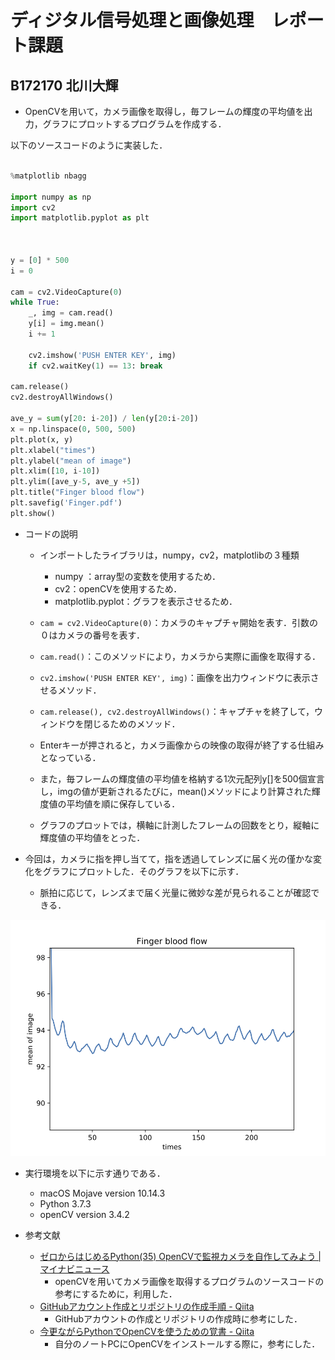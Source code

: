 

# ディジタル信号処理と画像処理　レポート課題

## B172170  北川大輝


- OpenCVを用いて，カメラ画像を取得し，毎フレームの輝度の平均値を出力，グラフにプロットするプログラムを作成する．

以下のソースコードのように実装した．

``` Python

%matplotlib nbagg

import numpy as np
import cv2
import matplotlib.pyplot as plt



y = [0] * 500
i = 0

cam = cv2.VideoCapture(0)
while True:
    _, img = cam.read()
    y[i] = img.mean()
    i += 1

    cv2.imshow('PUSH ENTER KEY', img)
    if cv2.waitKey(1) == 13: break

cam.release()
cv2.destroyAllWindows()

ave_y = sum(y[20: i-20]) / len(y[20:i-20])
x = np.linspace(0, 500, 500)
plt.plot(x, y)
plt.xlabel("times")
plt.ylabel("mean of image")
plt.xlim([10, i-10])
plt.ylim([ave_y-5, ave_y +5])
plt.title("Finger blood flow")
plt.savefig('Finger.pdf')
plt.show()

```
- コードの説明
    - インポートしたライブラリは，numpy，cv2，matplotlibの３種類
        - numpy ：array型の変数を使用するため．
        - cv2：openCVを使用するため．
        - matplotlib.pyplot：グラフを表示させるため．

    - `cam = cv2.VideoCapture(0)`：カメラのキャプチャ開始を表す．引数の０はカメラの番号を表す．

    - `cam.read()`：このメソッドにより，カメラから実際に画像を取得する．

    - `cv2.imshow('PUSH ENTER KEY', img)`：画像を出力ウィンドウに表示させるメソッド．

    - `cam.release(), cv2.destroyAllWindows()`：キャプチャを終了して，ウィンドウを閉じるためのメソッド．

    - Enterキーが押されると，カメラ画像からの映像の取得が終了する仕組みとなっている．

    - また，毎フレームの輝度値の平均値を格納する1次元配列y[]を500個宣言し，imgの値が更新されるたびに，mean()メソッドにより計算された輝度値の平均値を順に保存している．

    - グラフのプロットでは，横軸に計測したフレームの回数をとり，縦軸に輝度値の平均値をとった．

- 今回は，カメラに指を押し当てて，指を透過してレンズに届く光の僅かな変化をグラフにプロットした．そのグラフを以下に示す．
    - 脈拍に応じて，レンズまで届く光量に微妙な差が見られることが確認できる．

![](Finger.png)

- 実行環境を以下に示す通りである．
    - macOS Mojave version 10.14.3
    - Python 3.7.3
    - openCV version 3.4.2

- 参考文献
    - [ゼロからはじめるPython(35) OpenCVで監視カメラを自作してみよう | マイナビニュース](https://news.mynavi.jp/article/zeropython-35/)
        - openCVを用いてカメラ画像を取得するプログラムのソースコードの参考にするために，利用した．
    - [GitHubアカウント作成とリポジトリの作成手順 - Qiita](https://qiita.com/kooohei/items/361da3c9dbb6e0c7946b)
        - GitHubアカウントの作成とリポジトリの作成時に参考にした．
    - [今更ながらPythonでOpenCVを使うための覚書 - Qiita](https://qiita.com/jeankenshow/items/01948b2103dff3fc9e5f)
        - 自分のノートPCにOpenCVをインストールする際に，参考にした．
